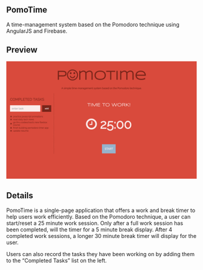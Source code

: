 ## PomoTime
A time-management system based on the Pomodoro technique using AngularJS and Firebase.


## Preview
![pomotimelogo](/app/assets/images/pomotime.png)

## Details
PomoTime is a single-page application that offers a work and break timer to help users work efficiently. Based on the Pomodoro technique, a user can start/reset a 25 minute work session. Only after a full work session has been completed, will the timer for a 5 minute break display. After 4 completed work sessions, a longer 30 minute break timer will display for the user.

Users can also record the tasks they have been working on by adding them to the “Completed Tasks” list on the left.
